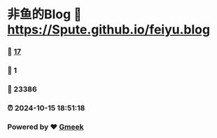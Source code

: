 # 非鱼的Blog :link: https://Spute.github.io/feiyu.blog 
### :page_facing_up: [17](https://Spute.github.io/feiyu.blog/tag.html) 
### :speech_balloon: 1 
### :hibiscus: 23386 
### :alarm_clock: 2024-10-15 18:51:18 
### Powered by :heart: [Gmeek](https://github.com/Meekdai/Gmeek)
